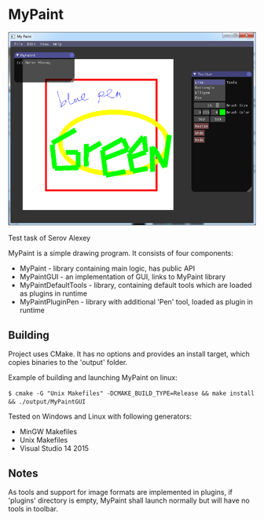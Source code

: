 MyPaint
=====

![screenshot of MyPaint](https://raw.githubusercontent.com/SeriousAlexej/MyPaint/master/output/demo.png)

Test task of Serov Alexey

MyPaint is a simple drawing program.
It consists of four components:

  - MyPaint                    - library containing main logic, has public API
  - MyPaintGUI                 - an implementation of GUI, links to MyPaint library
  - MyPaintDefaultTools        - library, containing default tools which are loaded as plugins in runtime
  - MyPaintPluginPen           - library with additional 'Pen' tool, loaded as plugin in runtime


Building
-------------

Project uses CMake. It has no options and provides an install target, which copies
binaries to the 'output' folder.

Example of building and launching MyPaint on linux:

 `$ cmake -G "Unix Makefiles" -DCMAKE_BUILD_TYPE=Release && make install && ./output/MyPaintGUI`

Tested on Windows and Linux with following generators:

  - MinGW Makefiles
  - Unix Makefiles
  - Visual Studio 14 2015

	
Notes
-------------

As tools and support for image formats are implemented in plugins,
if 'plugins' directory is empty, MyPaint shall launch normally but
will have no tools in toolbar.
